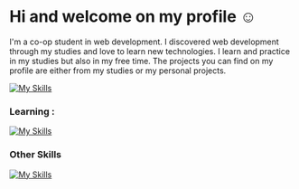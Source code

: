 # Hi and welcome on my profile ☺️

I'm a co-op student in web development. 
I discovered web development through my studies and love to learn new technologies. I learn and practice in my studies but also in my free time.
The projects you can find on my profile are either from my studies or my personal projects.



[![My Skills](https://skillicons.dev/icons?i=html,css,sass,bootstrap,js,php,git,wordpress,twig)](https://skillicons.dev)


### Learning :

[![My Skills](https://skillicons.dev/icons?i=ts,angular,symfony,docker,mysql,rabbitmq)](https://skillicons.dev)


### Other Skills

[![My Skills](https://skillicons.dev/icons?i=figma,ae,ai,pr)](https://skillicons.dev)

<!-- - 👋 Hi, I’m @laurabni
- 👀 I’m interested in coding, movies, reading 
- 🌱 I’m currently learning javascript, angular and symfony
- 💞️ I’m looking to collaborate on any project


Here are some ideas to get you started:

- 🔭 I’m currently working on ...
- 🌱 I’m currently learning ...
- 👯 I’m looking to collaborate on ...
- 🤔 I’m looking for help with ...
- 💬 Ask me about ...
- 📫 How to reach me: ...
- 😄 Pronouns: ...
- ⚡ Fun fact: ...
-->

